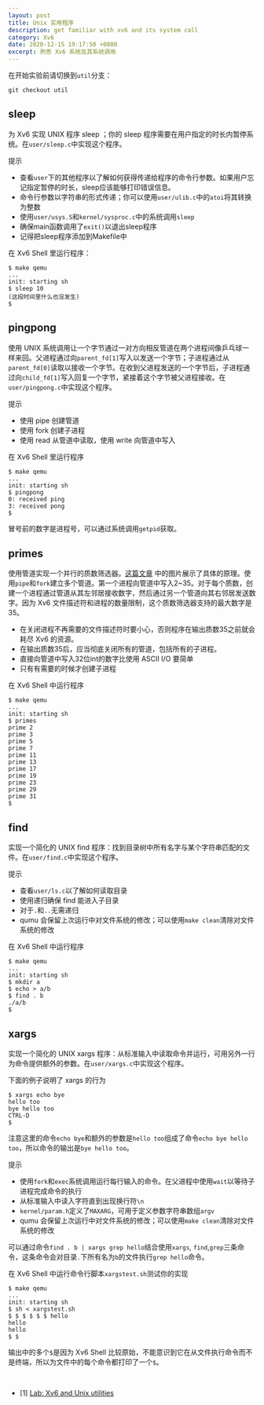 ```yaml
---
layout: post
title: Unix 实用程序
description: get familiar with xv6 and its system call
category: Xv6
date: 2020-12-15 19:17:50 +0800
excerpt: 熟悉 Xv6 系统及其系统调用
---
```


在开始实验前请切换到`util`分支：

`git checkout util`

## sleep

为 Xv6 实现 UNIX 程序 sleep ；你的 sleep 程序需要在用户指定的时长内暂停系统。在`user/sleep.c`中实现这个程序。

提示

- 查看`user`下的其他程序以了解如何获得传递给程序的命令行参数。如果用户忘记指定暂停的时长，sleep应该能够打印错误信息。
- 命令行参数以字符串的形式传递；你可以使用`user/ulib.c`中的`atoi`将其转换为整数
- 使用`user/usys.S`和`kernel/sysproc.c`中的系统调用`sleep`
- 确保main函数调用了`exit()`以退出sleep程序
- 记得把sleep程序添加到Makefile中

在 Xv6 Shell 里运行程序：

```shell
$ make qemu
...
init: starting sh
$ sleep 10
(这段时间里什么也没发生)
$ 
```

## pingpong

使用 UNIX 系统调用让一个字节通过一对方向相反管道在两个进程间像乒乓球一样来回。父进程通过向`parent_fd[1]`写入以发送一个字节；子进程通过从`parent_fd[0]`读取以接收一个字节。在收到父进程发送的一个字节后，子进程通过向`child_fd[1]`写入回复一个字节，紧接着这个字节被父进程接收。在`user/pingpong.c`中实现这个程序。

提示
- 使用 pipe 创建管道
- 使用 fork 创建子进程
- 使用 read 从管道中读取，使用 write 向管道中写入

在 Xv6 Shell 里运行程序

```shell
$ make qemu
...
init: starting sh
$ pingpong
0: received ping
3: received pong
$
```

冒号前的数字是进程号，可以通过系统调用`getpid`获取。

## primes

使用管道实现一个并行的质数筛选器。[这篇文章](https://swtch.com/~rsc/thread/) 中的图片展示了具体的原理。使用`pipe`和`fork`建立多个管道。第一个进程向管道中写入2~35。对于每个质数，创建一个进程通过管道从其左邻居接收数字，然后通过另一个管道向其右邻居发送数字。因为 Xv6 文件描述符和进程的数量限制，这个质数筛选器支持的最大数字是35。

- 在关闭进程不再需要的文件描述符时要小心，否则程序在输出质数35之前就会耗尽 Xv6 的资源。
- 在输出质数35后，应当彻底关闭所有的管道，包括所有的子进程。
- 直接向管道中写入32位int的数字比使用 ASCII I/O 要简单
- 只有有需要的时候才创建子进程

在 Xv6 Shell 中运行程序

```shell
$ make qemu
...
init: starting sh
$ primes
prime 2
prime 3
prime 5
prime 7
prime 11
prime 13
prime 17
prime 19
prime 23
prime 29
prime 31
$ 
```

## find

实现一个简化的 UNIX find 程序：找到目录树中所有名字与某个字符串匹配的文件。在`user/find.c`中实现这个程序。

提示
- 查看`user/ls.c`以了解如何读取目录
- 使用递归确保 find 能进入子目录
- 对于`.`和`..`无需递归
- qumu 会保留上次运行中对文件系统的修改；可以使用`make clean`清除对文件系统的修改

在 Xv6 Shell 中运行程序

```shell
$ make qemu
...
init: starting sh
$ mkdir a
$ echo > a/b
$ find . b
./a/b
$ 
```

## xargs

实现一个简化的 UNIX xargs 程序：从标准输入中读取命令并运行，可用另外一行为命令提供额外的参数。在`user/xargs.c`中实现这个程序。

下面的例子说明了 xargs 的行为

```shell
$ xargs echo bye
hello too
bye hello too
CTRL-D
$
```

注意这里的命令`echo bye`和额外的参数是`hello too`组成了命令`echo bye hello too`，所以命令的输出是`bye hello too`。

提示
- 使用`fork`和`exec`系统调用运行每行输入的命令。在父进程中使用`wait`以等待子进程完成命令的执行
- 从标准输入中读入字符直到出现换行符`\n`
- `kernel/param.h`定义了`MAXARG`，可用于定义参数字符串数组`argv`
- qumu 会保留上次运行中对文件系统的修改；可以使用`make clean`清除对文件系统的修改

可以通过命令`find . b | xargs grep hello`结合使用`xargs`, `find`,`grep`三条命令，这条命令会对目录`.`下所有名为`b`的文件执行`grep hello`命令。

在 Xv6 Shell 中运行命令行脚本`xargstest.sh`测试你的实现

```shell
$ make qemu
...
init: starting sh
$ sh < xargstest.sh
$ $ $ $ $ $ hello
hello
hello
$ $
```

输出中的多个`$`是因为 Xv6 Shell 比较原始，不能意识到它在从文件执行命令而不是终端，所以为文件中的每个命令都打印了一个`$`。

&nbsp;

- [1] [Lab: Xv6 and Unix utilities](https://pdos.csail.mit.edu/6.828/2019/labs/util.html)